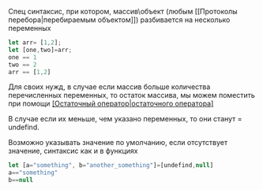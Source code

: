 Спец синтаксис, при котором, массив\объект (любым [[Протоколы перебора|перебираемым объектом]]) разбивается на несколько переменных

```js
let arr= [1,2];
let [one,two]=arr;
one == 1
two == 2
arr == [1,2]

```


Для своих нужд, в случае если массив больше количества перечисленных переменных, то остаток массива, мы можем поместить при помощи [[Остаточный оператор|остаточного оператора]](...nameOfArr)

В случае если их меньше, чем указано переменных, то они станут = undefind.

Возможно указывать значение по умолчанию, если отсутствует значение, синтаксис как и в функциях

```js
let [a="something", b="another_something"]=[undefind,null]
a=="something"
b==null
```